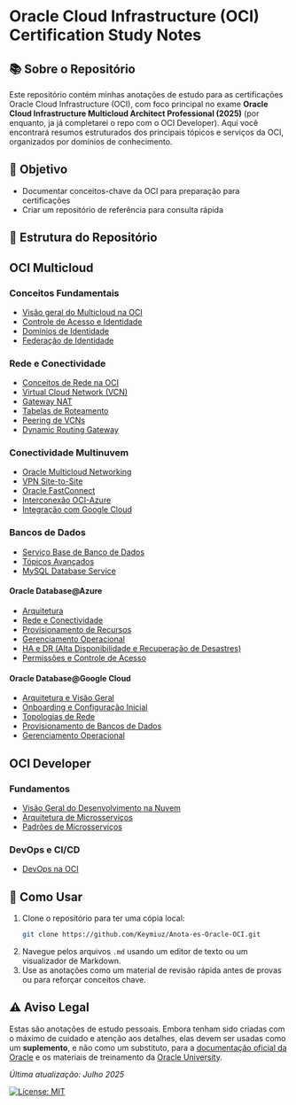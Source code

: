 # Oracle Cloud Infrastructure (OCI) Certification Study Notes

## 📚 Sobre o Repositório
Este repositório contém minhas anotações de estudo para as certificações Oracle Cloud Infrastructure (OCI), com foco principal no exame **Oracle Cloud Infrastructure Multicloud Architect Professional (2025)** (por enquanto, ja já completarei o repo com o OCI Developer). Aqui você encontrará resumos estruturados dos principais tópicos e serviços da OCI, organizados por domínios de conhecimento.

## 🎯 Objetivo
- Documentar conceitos-chave da OCI para preparação para certificações
- Criar um repositório de referência para consulta rápida

## 📂 Estrutura do Repositório

## OCI Multicloud
### Conceitos Fundamentais
- [Visão geral do Multicloud na OCI](OCI%20Multicloud/1OracleMultiCloud.md)
- [Controle de Acesso e Identidade](OCI%20Multicloud/2.0OCIAcsses.md)
- [Domínios de Identidade](OCI%20Multicloud/2.1OCIdentityDomain.md)
- [Federação de Identidade](OCI%20Multicloud/2.2OCIFederation.md)

### Rede e Conectividade
- [Conceitos de Rede na OCI](OCI%20Multicloud/3.0OCINetworks.md)
- [Virtual Cloud Network (VCN)](OCI%20Multicloud/3.1OCIVCN.md)
- [Gateway NAT](OCI%20Multicloud/3.2OCIVCNNATGateway.md)
- [Tabelas de Roteamento](OCI%20Multicloud/3.3VCNRoute.md)
- [Peering de VCNs](OCI%20Multicloud/3.4VCNPeering.md)
- [Dynamic Routing Gateway](OCI%20Multicloud/3.5DRG.md)

### Conectividade Multinuvem
- [Oracle Multicloud Networking](OCI%20Multicloud/4.0MCN.md)
- [VPN Site-to-Site](OCI%20Multicloud/4.1Site-to-SiteVPN.md)
- [Oracle FastConnect](OCI%20Multicloud/4.2FastConnect.md)
- [Interconexão OCI-Azure](OCI%20Multicloud/5.0OCI-AzureInterconnect.md)
- [Integração com Google Cloud](OCI%20Multicloud/6OCI-Google.md)

### Bancos de Dados
- [Serviço Base de Banco de Dados](OCI%20Multicloud/7.0OracleBaseDatabaseService.md)
- [Tópicos Avançados](OCI%20Multicloud/7.1OracleBaseDatabaseService.md)
- [MySQL Database Service](OCI%20Multicloud/7.2MySQLDatabase.md)

#### Oracle Database@Azure
- [Arquitetura](OCI%20Multicloud/8.0OracleDatabase@Azure.md)
- [Rede e Conectividade](OCI%20Multicloud/8.1.0OracleDatabase@Azure.md)
- [Provisionamento de Recursos](OCI%20Multicloud/8.1.2OracleDatabase@Azure.md)
- [Gerenciamento Operacional](OCI%20Multicloud/8.2OracleDatabase@Azure.md)
- [HA e DR (Alta Disponibilidade e Recuperação de Desastres)](OCI%20Multicloud/8.3OracleDatabase@Azure.md)
- [Permissões e Controle de Acesso](OCI%20Multicloud/8.4OracleDatabase@Azure.md)

#### Oracle Database@Google Cloud
- [Arquitetura e Visão Geral](OCI%20Multicloud/9.1OracleDatabase@Google.md)
- [Onboarding e Configuração Inicial](OCI%20Multicloud/9.2OracleDatabase@Google.md)
- [Topologias de Rede](OCI%20Multicloud/9.3OracleDatabase@Google.md)
- [Provisionamento de Bancos de Dados](OCI%20Multicloud/9.4OracleDatabase@Google.md)
- [Gerenciamento Operacional](OCI%20Multicloud/9.5OracleDatabase@Google.md)

## OCI Developer
### Fundamentos
- [Visão Geral do Desenvolvimento na Nuvem](OCI%20Developer/1CloudNativeDev.adoc)
- [Arquitetura de Microsserviços](OCI%20Developer/2.0MicroserviceOverview.adoc)
- [Padrões de Microsserviços](OCI%20Developer/2.1MicroserviceOverview2.adoc)

### DevOps e CI/CD
- [DevOps na OCI](OCI%20Developer/3DevOps.adoc)

## 🚀 Como Usar

1.  Clone o repositório para ter uma cópia local:
    ```bash
    git clone https://github.com/Keymiuz/Anota-es-Oracle-OCI.git
    ```
2.  Navegue pelos arquivos `.md` usando um editor de texto ou um visualizador de Markdown.
3.  Use as anotações como um material de revisão rápida antes de provas ou para reforçar conceitos chave.

## ⚠️ Aviso Legal

Estas são anotações de estudo pessoais. Embora tenham sido criadas com o máximo de cuidado e atenção aos detalhes, elas devem ser usadas como um **suplemento**, e não como um substituto, para a [documentação oficial da Oracle](https://docs.oracle.com/en/cloud/iaas/) e os materiais de treinamento da [Oracle University](https://education.oracle.com/).



*Última atualização: Julho 2025*

[![License: MIT](https://img.shields.io/badge/License-MIT-yellow.svg)](https://opensource.org/licenses/MIT)
